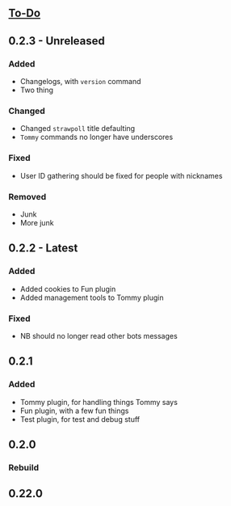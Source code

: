 ## [To-Do](https://novabros.github.io/NovaBot/todo)
## 0.2.3 - Unreleased
### Added
- Changelogs, with `version` command
- Two thing

### Changed
- Changed `strawpoll` title defaulting
- `Tommy` commands no longer have underscores

### Fixed
- User ID gathering should be fixed for people with nicknames

### Removed
- Junk
- More junk

## 0.2.2 - Latest
### Added
- Added cookies to Fun plugin
- Added management tools to Tommy plugin

### Fixed
- NB should no longer read other bots messages

## 0.2.1
### Added
- Tommy plugin, for handling things Tommy says
- Fun plugin, with a few fun things
- Test plugin, for test and debug stuff

## 0.2.0
### Rebuild

## 0.22.0
